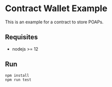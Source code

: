 # Contract Wallet Example
This is an example for a contract to store POAPs.

## Requisites
- nodejs >= 12

## Run
```
npm install
npm run test
```
